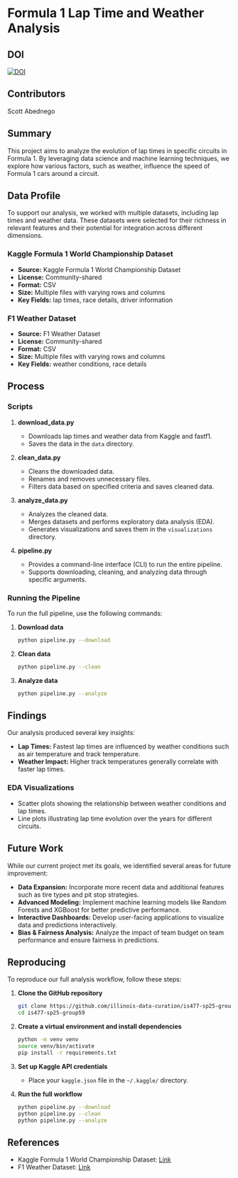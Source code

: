 # Formula 1 Lap Time and Weather Analysis

## DOI
[![DOI](https://zenodo.org/badge/DOI/10.5281/zenodo.15362042.svg)](https://doi.org/10.5281/zenodo.15362042)

## Contributors
Scott Abednego

## Summary
This project aims to analyze the evolution of lap times in specific circuits in Formula 1. By leveraging data science and machine learning techniques, we explore how various factors, such as weather, influence the speed of Formula 1 cars around a circuit.

## Data Profile
To support our analysis, we worked with multiple datasets, including lap times and weather data. These datasets were selected for their richness in relevant features and their potential for integration across different dimensions.

### Kaggle Formula 1 World Championship Dataset
- **Source:** Kaggle Formula 1 World Championship Dataset
- **License:** Community-shared
- **Format:** CSV
- **Size:** Multiple files with varying rows and columns
- **Key Fields:** lap times, race details, driver information

### F1 Weather Dataset
- **Source:** F1 Weather Dataset
- **License:** Community-shared
- **Format:** CSV
- **Size:** Multiple files with varying rows and columns
- **Key Fields:** weather conditions, race details

## Process
### Scripts
1. **download_data.py**
   - Downloads lap times and weather data from Kaggle and fastf1.
   - Saves the data in the `data` directory.

2. **clean_data.py**
   - Cleans the downloaded data.
   - Renames and removes unnecessary files.
   - Filters data based on specified criteria and saves cleaned data.

3. **analyze_data.py**
   - Analyzes the cleaned data.
   - Merges datasets and performs exploratory data analysis (EDA).
   - Generates visualizations and saves them in the `visualizations` directory.

4. **pipeline.py**
   - Provides a command-line interface (CLI) to run the entire pipeline.
   - Supports downloading, cleaning, and analyzing data through specific arguments.

### Running the Pipeline
To run the full pipeline, use the following commands:

1. **Download data**
   ```bash
   python pipeline.py --download
   ```

2. **Clean data**
   ```bash
   python pipeline.py --clean
   ```

3. **Analyze data**
   ```bash
   python pipeline.py --analyze
   ```

## Findings
Our analysis produced several key insights:
- **Lap Times:** Fastest lap times are influenced by weather conditions such as air temperature and track temperature.
- **Weather Impact:** Higher track temperatures generally correlate with faster lap times.

### EDA Visualizations
- Scatter plots showing the relationship between weather conditions and lap times.
- Line plots illustrating lap time evolution over the years for different circuits.

## Future Work
While our current project met its goals, we identified several areas for future improvement:
- **Data Expansion:** Incorporate more recent data and additional features such as tire types and pit stop strategies.
- **Advanced Modeling:** Implement machine learning models like Random Forests and XGBoost for better predictive performance.
- **Interactive Dashboards:** Develop user-facing applications to visualize data and predictions interactively.
- **Bias & Fairness Analysis:** Analyze the impact of team budget on team performance and ensure fairness in predictions.

## Reproducing
To reproduce our full analysis workflow, follow these steps:

1. **Clone the GitHub repository**
   ```bash
   git clone https://github.com/illinois-data-curation/is477-sp25-group59.git
   cd is477-sp25-group59
   ```

2. **Create a virtual environment and install dependencies**
   ```bash
   python -m venv venv
   source venv/bin/activate
   pip install -r requirements.txt
   ```

3. **Set up Kaggle API credentials**
   - Place your `kaggle.json` file in the `~/.kaggle/` directory.

4. **Run the full workflow**
   ```bash
   python pipeline.py --download
   python pipeline.py --clean
   python pipeline.py --analyze
   ```

## References
- Kaggle Formula 1 World Championship Dataset: [Link](https://www.kaggle.com/datasets/rohanrao/formula-1-world-championship-1950-2020)
- F1 Weather Dataset: [Link](https://www.kaggle.com/datasets/quantumkaze/f1-weather-dataset-2018-2023)